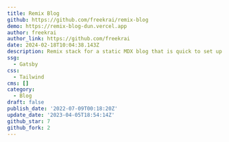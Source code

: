 ```yaml
---
title: Remix Blog
github: https://github.com/freekrai/remix-blog
demo: https://remix-blog-dun.vercel.app
author: freekrai
author_link: https://github.com/freekrai
date: 2024-02-18T10:04:38.143Z
description: Remix stack for a static MDX blog that is quick to set up and customize
ssg:
  - Gatsby
css:
  - Tailwind
cms: []
category:
  - Blog
draft: false
publish_date: '2022-07-09T00:18:20Z'
update_date: '2023-04-05T18:54:14Z'
github_star: 7
github_fork: 2
---
```

